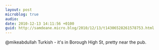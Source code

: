 ```yaml
---
layout: post
microblog: true
audio: 
date: 2010-12-13 14:11:56 +0100
guid: http://samdeane.micro.blog/2010/12/13/t14306528261578753.html
---
```

@mikeabdullah Turkish - it's in Borough High St, pretty near the pub.
